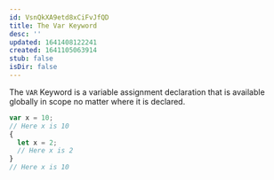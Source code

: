 ```yaml
---
id: VsnQkXA9etd8xCiFvJfQD
title: The Var Keyword
desc: ''
updated: 1641408122241
created: 1641105063914
stub: false
isDir: false
---
```


The `VAR` Keyword is a variable assignment declaration that is available globally in scope no matter where it is declared.

```js
var x = 10;
// Here x is 10
{
  let x = 2;
  // Here x is 2
}
// Here x is 10
```
